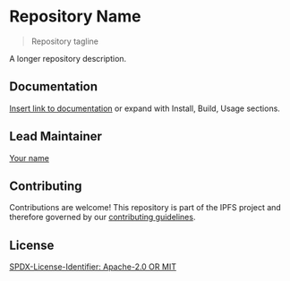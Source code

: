 Repository Name
=======================

> Repository tagline

A longer repository description.

## Documentation

[Insert link to documentation]() or expand with Install, Build, Usage sections.

## Lead Maintainer

[Your name](https://github.com/alinktoyourname)

## Contributing

Contributions are welcome! This repository is part of the IPFS project and therefore governed by our [contributing guidelines](https://github.com/ipfs/community/blob/master/CONTRIBUTING.md).

## License

[SPDX-License-Identifier: Apache-2.0 OR MIT](LICENSE.md)

[1]: https://www.codeproject.com/Articles/3479/The-Bip-Buffer-The-Circular-Buffer-with-a-Twist
[2]: https://andrea.lattuada.me/blog/2019/the-design-and-implementation-of-a-lock-free-ring-buffer-with-contiguous-reservations.html
